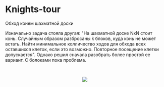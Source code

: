 # Knights-tour
Обход конем шахматной доски

Изначально задача стояла другая: "На шахматной доске NxN стоит конь. Случайным образом разбросаны k блоков, куда конь не может встать. Найти минимальное колличество ходов для обхода всех оставшихся клеток, если это возможно. Повторное посещение клетки допускается". Однако решил сначала разобрать более простой ее вариант. С болоками пока проблема.

<br/>
<p align="center">
  <img src="/../master/gif/32.gif"/>
</p>
